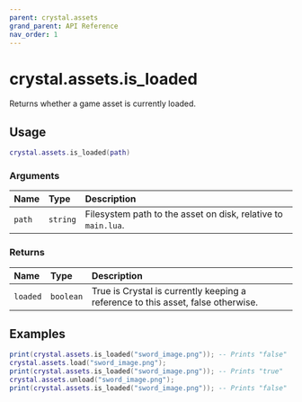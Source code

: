 ```yaml
---
parent: crystal.assets
grand_parent: API Reference
nav_order: 1
---
```


# crystal.assets.is_loaded

Returns whether a game asset is currently loaded.

## Usage

```lua
crystal.assets.is_loaded(path)
```

### Arguments

| Name   | Type     | Description                                                   |
| :----- | :------- | :------------------------------------------------------------ |
| `path` | `string` | Filesystem path to the asset on disk, relative to `main.lua`. |

### Returns

| Name     | Type      | Description                                                                      |
| :------- | :-------- | :------------------------------------------------------------------------------- |
| `loaded` | `boolean` | True is Crystal is currently keeping a reference to this asset, false otherwise. |

## Examples

```lua
print(crystal.assets.is_loaded("sword_image.png")); -- Prints "false"
crystal.assets.load("sword_image.png");
print(crystal.assets.is_loaded("sword_image.png")); -- Prints "true"
crystal.assets.unload("sword_image.png");
print(crystal.assets.is_loaded("sword_image.png")); -- Prints "false"
```
